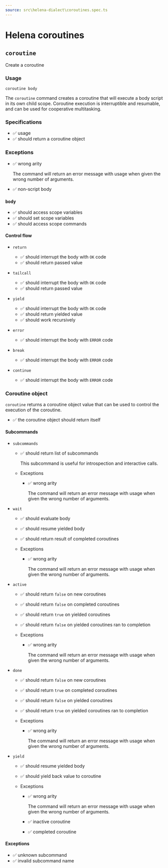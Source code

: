 ```yaml
---
source: src\helena-dialect\coroutines.spec.ts
---
```

# <a id=""></a>Helena coroutines


## <a id="coroutine"></a>`coroutine`

Create a coroutine

### Usage

```lna
coroutine body
```

The `coroutine` command creates a coroutine that will execute a body
script in its own child scope. Coroutine execution is interruptible and
resumable, and can be used for cooperative multitasking.


### <a id="coroutine_Specifications"></a>Specifications

- ✅ usage
- ✅ should return a coroutine object

### <a id="coroutine_Exceptions"></a>Exceptions

- ✅ wrong arity

  The command will return an error message with usage when given the
  wrong number of arguments.

- ✅ non-script body

### <a id="coroutine_body"></a>`body`

- ✅ should access scope variables
- ✅ should set scope variables
- ✅ should access scope commands

#### <a id="coroutine_body_Control_flow"></a>Control flow


- `return`

  - ✅ should interrupt the body with `OK` code
  - ✅ should return passed value

- `tailcall`

  - ✅ should interrupt the body with `OK` code
  - ✅ should return passed value

- `yield`

  - ✅ should interrupt the body with `OK` code
  - ✅ should return yielded value
  - ✅ should work recursively

- `error`

  - ✅ should interrupt the body with `ERROR` code

- `break`

  - ✅ should interrupt the body with `ERROR` code

- `continue`

  - ✅ should interrupt the body with `ERROR` code

### <a id="coroutine_Coroutine_object"></a>Coroutine object

`coroutine` returns a coroutine object value that can be used to
control the execution of the coroutine.

- ✅ the coroutine object should return itself

#### <a id="coroutine_Coroutine_object_Subcommands"></a>Subcommands


- `subcommands`

  - ✅ should return list of subcommands

    This subcommand is useful for introspection and interactive
    calls.


  - Exceptions

    - ✅ wrong arity

      The command will return an error message with usage when given the
      wrong number of arguments.


- `wait`

  - ✅ should evaluate body
  - ✅ should resume yielded body
  - ✅ should return result of completed coroutines

  - Exceptions

    - ✅ wrong arity

      The command will return an error message with usage when given the
      wrong number of arguments.


- `active`

  - ✅ should return `false` on new coroutines
  - ✅ should return `false` on completed coroutines
  - ✅ should return `true` on yielded coroutines
  - ✅ should return `false` on yielded coroutines ran to completion

  - Exceptions

    - ✅ wrong arity

      The command will return an error message with usage when given the
      wrong number of arguments.


- `done`

  - ✅ should return `false` on new coroutines
  - ✅ should return `true` on completed coroutines
  - ✅ should return `false` on yielded coroutines
  - ✅ should return `true` on yielded coroutines ran to completion

  - Exceptions

    - ✅ wrong arity

      The command will return an error message with usage when given the
      wrong number of arguments.


- `yield`

  - ✅ should resume yielded body
  - ✅ should yield back value to coroutine

  - Exceptions

    - ✅ wrong arity

      The command will return an error message with usage when given the
      wrong number of arguments.

    - ✅ inactive coroutine
    - ✅ completed coroutine

#### <a id="coroutine_Coroutine_object_Exceptions"></a>Exceptions

- ✅ unknown subcommand
- ✅ invalid subcommand name

